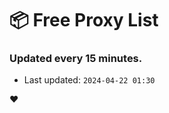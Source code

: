 # :package: Free Proxy List
### Updated every 15 minutes.

- Last updated: `2024-04-22 01:30`

:heart:
